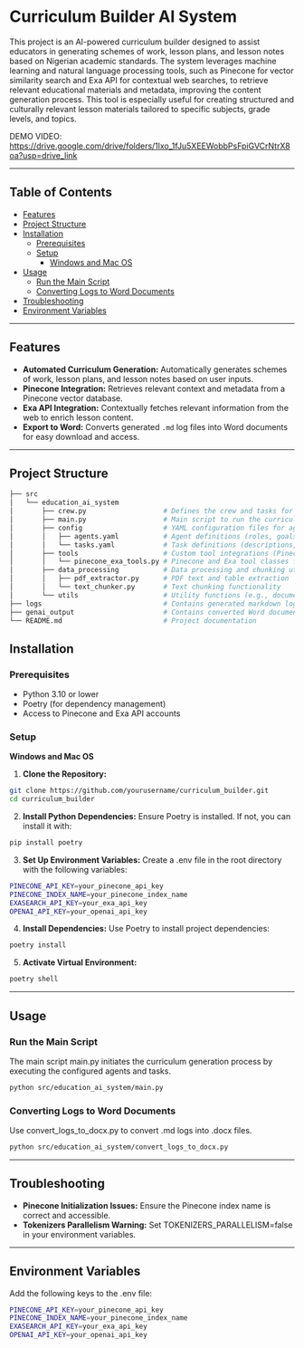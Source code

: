 # Curriculum Builder AI System

This project is an AI-powered curriculum builder designed to assist educators in generating schemes of work, lesson plans, and lesson notes based on Nigerian academic standards. The system leverages machine learning and natural language processing tools, such as Pinecone for vector similarity search and Exa API for contextual web searches, to retrieve relevant educational materials and metadata, improving the content generation process. This tool is especially useful for creating structured and culturally relevant lesson materials tailored to specific subjects, grade levels, and topics.

DEMO VIDEO: https://drive.google.com/drive/folders/1lxo_1fJu5XEEWobbPsFpiGVCrNtrX8oa?usp=drive_link

---

## Table of Contents
- [Features](#features)
- [Project Structure](#project-structure)
- [Installation](#installation)
  - [Prerequisites](#prerequisites)
  - [Setup](#setup)
    - [Windows and Mac OS](#windows-and-mac-os)
- [Usage](#usage)
  - [Run the Main Script](#run-the-main-script)
  - [Converting Logs to Word Documents](#converting-logs-to-word-documents)
- [Troubleshooting](#troubleshooting)
- [Environment Variables](#environment-variables)

---

## Features

- **Automated Curriculum Generation:** Automatically generates schemes of work, lesson plans, and lesson notes based on user inputs.
- **Pinecone Integration:** Retrieves relevant context and metadata from a Pinecone vector database.
- **Exa API Integration:** Contextually fetches relevant information from the web to enrich lesson content.
- **Export to Word:** Converts generated `.md` log files into Word documents for easy download and access.

---

## Project Structure
```bash
├── src
│   └── education_ai_system
│       ├── crew.py                   # Defines the crew and tasks for the curriculum generation agents
│       ├── main.py                   # Main script to run the curriculum generation process
│       ├── config                    # YAML configuration files for agents and tasks
│       │   ├── agents.yaml           # Agent definitions (roles, goals, backstories)
│       │   └── tasks.yaml            # Task definitions (descriptions, expected outputs)
│       ├── tools                     # Custom tool integrations (Pinecone, Exa)
│       │   └── pinecone_exa_tools.py # Pinecone and Exa tool classes for data retrieval
│       ├── data_processing           # Data processing and chunking utilities
│       │   ├── pdf_extractor.py      # PDF text and table extraction
│       │   └── text_chunker.py       # Text chunking functionality
│       └── utils                     # Utility functions (e.g., document conversion)
├── logs                              # Contains generated markdown logs
├── genai_output                      # Contains converted Word documents from logs
└── README.md                         # Project documentation

```

## Installation
### Prerequisites
- Python 3.10 or lower
- Poetry (for dependency management)
- Access to Pinecone and Exa API accounts

### Setup
**Windows and Mac OS**
1. **Clone the Repository:**
```bash
git clone https://github.com/yourusername/curriculum_builder.git
cd curriculum_builder
```
2. **Install Python Dependencies:**
Ensure Poetry is installed. If not, you can install it with:
```bash
pip install poetry
```
3. **Set Up Environment Variables:**
Create a .env file in the root directory with the following variables:
```bash
PINECONE_API_KEY=your_pinecone_api_key
PINECONE_INDEX_NAME=your_pinecone_index_name
EXASEARCH_API_KEY=your_exa_api_key
OPENAI_API_KEY=your_openai_api_key
```
4. **Install Dependencies:**
Use Poetry to install project dependencies:
```bash
poetry install
```
5. **Activate Virtual Environment:**
```bash
poetry shell
```
---
## Usage
### Run the Main Script
The main script main.py initiates the curriculum generation process by executing the configured agents and tasks.
```bash
python src/education_ai_system/main.py
```
### Converting Logs to Word Documents
Use convert_logs_to_docx.py to convert .md logs into .docx files.
```bash
python src/education_ai_system/convert_logs_to_docx.py
```
---

## Troubleshooting
- **Pinecone Initialization Issues:** Ensure the Pinecone index name is correct and accessible.
- **Tokenizers Parallelism Warning:** Set TOKENIZERS_PARALLELISM=false in your environment variables.
---

## Environment Variables
Add the following keys to the .env file:
```bash
PINECONE_API_KEY=your_pinecone_api_key
PINECONE_INDEX_NAME=your_pinecone_index_name
EXASEARCH_API_KEY=your_exa_api_key
OPENAI_API_KEY=your_openai_api_key
```

